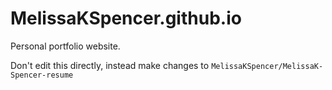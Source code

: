 # MelissaKSpencer.github.io
Personal portfolio website.

Don't edit this directly, instead make changes to `MelissaKSpencer/MelissaK-Spencer-resume`

